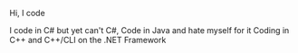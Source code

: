 Hi, I code

I code in C# but yet can't C#, 
Code in Java and hate myself for it
Coding in C++ and C++/CLI on the .NET Framework

